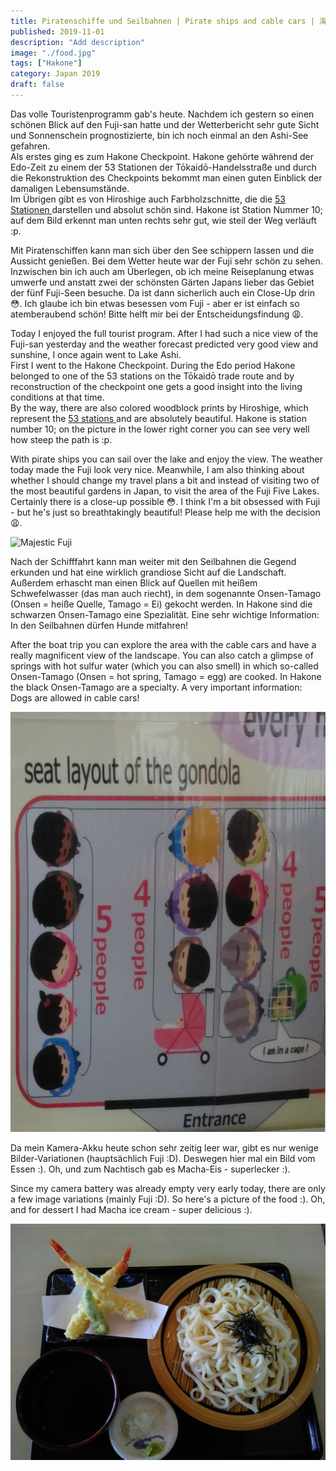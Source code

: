 ```yaml
---
title: Piratenschiffe und Seilbahnen | Pirate ships and cable cars | 海賊とケーブルカー
published: 2019-11-01
description: "Add description"
image: "./food.jpg"
tags: ["Hakone"]
category: Japan 2019
draft: false
---
```


Das volle Touristenprogramm gab's heute. Nachdem ich gestern so einen schönen Blick auf den Fuji-san hatte und der Wetterbericht sehr gute Sicht und Sonnenschein prognostizierte, bin ich noch einmal an den Ashi-See gefahren.  
Als erstes ging es zum Hakone Checkpoint. Hakone gehörte während der Edo-Zeit zu einem der 53 Stationen der Tōkaidō-Handelsstraße und durch die Rekonstruktion des Checkpoints bekommt man einen guten Einblick der damaligen Lebensumstände.  
Im Übrigen gibt es von Hiroshige auch Farbholzschnitte, die die <a href="https://en.wikipedia.org/wiki/The_Fifty-three_Stations_of_the_T%C5%8Dkaid%C5%8D" target="_blank" rel="noopener noreferrer">53 Stationen </a>darstellen und absolut schön sind. Hakone ist Station Nummer 10; auf dem Bild erkennt man unten rechts sehr gut, wie steil der Weg verläuft :p.

Mit Piratenschiffen kann man sich über den See schippern lassen und die Aussicht genießen. Bei dem Wetter heute war der Fuji sehr schön zu sehen. Inzwischen bin ich auch am Überlegen, ob ich meine Reiseplanung etwas umwerfe und anstatt zwei der schönsten Gärten Japans lieber das Gebiet der fünf Fuji-Seen besuche. Da ist dann sicherlich auch ein Close-Up drin :flushed:. Ich glaube ich bin etwas besessen vom Fuji - aber er ist einfach so atemberaubend schön! Bitte helft mir bei der Entscheidungsfindung :weary:.

Today I enjoyed the full tourist program. After I had such a nice view of the Fuji-san yesterday and the weather forecast predicted very good view and sunshine, I once again went to Lake Ashi.  
First I went to the Hakone Checkpoint. During the Edo period Hakone belonged to one of the 53 stations on the Tōkaidō trade route and by reconstruction of the checkpoint one gets a good insight into the living conditions at that time.  
By the way, there are also colored woodblock prints by Hiroshige, which represent the <a href="https://en.wikipedia.org/wiki/The_Fifty-three_Stations_of_the_T%C5%8Dkaid%C5%8D" target="_blank" rel="noopener noreferrer">53 stations </a> and are absolutely beautiful. Hakone is station number 10; on the picture in the lower right corner you can see very well how steep the path is :p.

With pirate ships you can sail over the lake and enjoy the view. The weather today made the Fuji look very nice. Meanwhile, I am also thinking about whether I should change my travel plans a bit and instead of visiting two of the most beautiful gardens in Japan, to visit the area of ​​the Fuji Five Lakes. Certainly there is a close-up possible :flushed:. I think I'm a bit obsessed with Fuji - but he's just so breathtakingly beautiful! Please help me with the decision :weary:.

![Majestic Fuji](./fuji.jpg)

Nach der Schifffahrt kann man weiter mit den Seilbahnen die Gegend erkunden und hat eine wirklich grandiose Sicht auf die Landschaft. Außerdem erhascht man einen Blick auf Quellen mit heißem Schwefelwasser (das man auch riecht), in dem sogenannte Onsen-Tamago (Onsen = heiße Quelle, Tamago = Ei) gekocht werden. In Hakone sind die schwarzen Onsen-Tamago eine Spezialität. 
Eine sehr wichtige Information: In den Seilbahnen dürfen Hunde mitfahren!

After the boat trip you can explore the area with the cable cars and have a really magnificent view of the landscape. You can also catch a glimpse of springs with hot sulfur water (which you can also smell) in which so-called Onsen-Tamago (Onsen = hot spring, Tamago = egg) are cooked. In Hakone the black Onsen-Tamago are a specialty. 
A very important information: Dogs are allowed in cable cars!

![Dogs in cable cars](./dog.jpg)

Da mein Kamera-Akku heute schon sehr zeitig leer war, gibt es nur wenige Bilder-Variationen (hauptsächlich Fuji :D). Deswegen hier mal ein Bild vom Essen :). Oh, und zum Nachtisch gab es Macha-Eis - superlecker :).

Since my camera battery was already empty very early today, there are only a few image variations (mainly Fuji :D). So here's a picture of the food :). Oh, and for dessert I had Macha ice cream - super delicious :).

![Udon noodles](./food.jpg)

